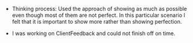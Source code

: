 - Thinking process: Used the approach of showing as much as possible even though most of them are not perfect. In this particular scenario I felt that it is important to show more rather than showing perfection.

- I was working on ClientFeedback and could not finish off on time.